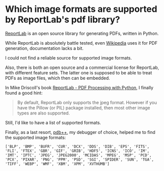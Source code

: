 # Which image formats are supported by ReportLab's pdf library?

[ReportLab](https://pypi.org/project/reportlab/) is an open source library for generating PDFs, written in Python.

While ReportLab is absolutely battle tested, even [Wikipedia](https://www.reportlab.com/casestudies/wikipedia/) uses it for PDF generation, documentation lacks a bit.

I could not find a reliable source for supported image formats.

Also, there is both an open source and a commercial license for ReportLab, with different feature sets.
The latter one is supposed to be able to treat PDFs as image files, which then can be embedded.

In Mike Driscoll's book [ReportLab - PDF Processing with Python](https://leanpub.com/reportlab), I finally found a good hint:

> By default, ReportLab only supports the jpeg format. However if you have the Pillow (or PIL) package installed, then most other image types are also supported.

Still, I'd like to have a list of supported formats.

Finally, as a last resort, [pdb++](https://pypi.org/project/pdbpp/), my debugger of choice, helped me to find the supported image formats:

```
['BLP', 'BMP', 'BUFR', 'CUR', 'DCX', 'DDS', 'DIB', 'EPS', 'FITS', 'FLI', 'FTEX', 'GBR', 'GIF', 'GRIB', 'HDF5', 'ICNS', 'ICO', 'IM', 'IMT', 'IPTC', 'JPEG', 'JPEG2000', 'MCIDAS', 'MPEG', 'MSP', 'PCD', 'PCX', 'PIXAR', 'PNG', 'PPM', 'PSD', 'SGI', 'SPIDER', 'SUN', 'TGA', 'TIFF', 'WEBP', 'WMF', 'XBM', 'XPM', 'XVTHUMB']
```
